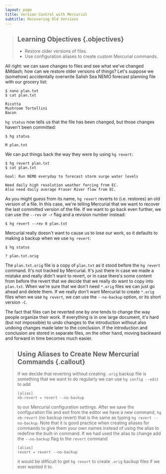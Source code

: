 ```yaml
---
layout: page
title: Version Control with Mercurial
subtitle: Recovering Old Versions
---
```

> ## Learning Objectives {.objectives}
>
> * Restore older versions of files.
> * Use configuration aliases to create custom Mercurial commands.

All right:
we can save changes to files and see what we've changed &Mdash;
how can we restore older versions of things?
Let's suppose we (somehow) accidentally overwrite Salish Sea NEMO forecast
planning file with our grocery list:

~~~ {.bash}
$ nano plan.txt
$ cat plan.txt
~~~
~~~ {.output}
Ricotta
Mushroom Tortellini
Bacon
~~~

`hg status` now tells us that the file has been changed,
but those changes haven't been committed:

~~~ {.bash}
$ hg status
~~~
~~~ {.output}
M plan.txt
~~~

We can put things back the way they were by using `hg revert`:

~~~ {.bash}
$ hg revert plan.txt
$ cat plan.txt
~~~
~~~ {.output}
Goal: Run NEMO everyday to forecast storm surge water levels

Need daily high resolution weather forcing from EC.
Also need daily average Fraser River flow from EC.
~~~

As you might guess from its name,
`hg revert` reverts to (i.e. restores) an old version of a file.
In this case,
we're telling Mercurial that we want to recover the last committed version
of the file.
If we want to go back even further,
we can use the `--rev` or `-r` flag and a revision number instead:

~~~ {.bash}
$ hg revert --rev 0 plan.txt
~~~

Mercurial really doesn't want to cause us to lose our work,
so it defaults to making a backup when we use `hg revert`:

~~~ {.bash}
$ hg status
~~~
~~~ {.output}
? plan.txt.orig
~~~

The `plan.txt.orig` file is a copy of `plan.txt` as it stood before the
`hg revert` command.
It's not tracked by Mercurial.
It's just there in case we made a mistake and really didn't want to revert,
or in case there's some content from before the revert that we decide that
we really do want to copy into `plan.txt`.
When we're sure that we don't need `*.orig` files we can just go ahead and
delete them.
If we really don't want Mercurial to create `*.orig` files when we use
`hg revert`,
we can use the `--no-backup` option,
or its short version `-C`.

The fact that files can be reverted one by one tends to change the way people
organize their work.
If everything is in one large document,
it's hard (but not impossible) to undo changes to the introduction without
also undoing changes made later to the conclusion.
If the introduction and conclusion are stored in separate files,
on the other hand,
moving backward and forward in time becomes much easier.


> ## Using Aliases to Create New Mercurial Commands {.callout}
>
> If we decide that reverting without creating `.orig` backup file is something
> that we want to do regularly we can use `hg config --edit` to add
>
> ~~~
> [alias]
> nb-revert = revert --no-backup
> ~~~
>
> to our Mercurial configuration settings.
> After we save the configuration file and exit from the editor we have a new
> command,
> `hg nb-revert`
> (no backup revert) that is the same as typing `hg revert --no-backup`.
> Note that it is good practice when creating aliases for commands to give them
> your own names instead of using the alias to redefine the built-in command.
If we had used the alias to change add the `--no-backup` flag to the `revert`
> command
>
> ~~~
> [alias]
> revert = revert --no-backup
> ~~~
>
> it would be difficult to get `hg revert` to create `.orig` backup files if we
> ever wanted it to.
